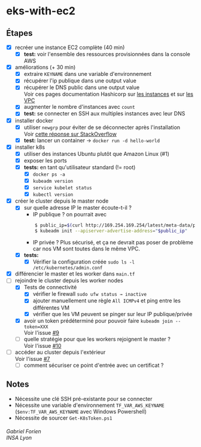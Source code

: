 # eks-with-ec2

## Étapes
- [x] recréer une instance EC2 complète (40 min)
    - [x] **test:** voir l'ensemble des ressources provisionnées dans la console AWS
- [x] améliorations (+ 30 min)
    - [x] extraire `KEYNAME` dans une variable d'environnement
    - [x] récupérer l'ip publique dans une output value
    - [x] récupérer le DNS public dans une output value<br>
          Voir ces pages documentation Hashicorp sur [les instances](https://registry.terraform.io/providers/hashicorp/aws/latest/docs/resources/instance#public_dns)
          et sur [les VPC](https://registry.terraform.io/providers/hashicorp/aws/latest/docs/resources/vpc#enable_dns_hostnames)
    - [x] augmenter le nombre d'instances avec `count`
    - [x] **test:** se connecter en SSH aux multiples instances avec leur DNS
- [x] installer docker
    - [x] utiliser `newgrp` pour éviter de se déconnecter après l'installation<br>
          Voir [cette réponse sur StackOverflow](https://stackoverflow.com/a/49565797/6402299)
    - [x] **test:** lancer un container → `docker run -d hello-world`
- [x] installer k8s
    - [x] utiliser des instances Ubuntu plutôt que Amazon Linux (#1)
    - [x] exposer les ports
    - [x] **tests:** en tant qu'utilisateur standard (!= root)
        - [x] `docker ps -a`
        - [x] `kubeadm version`
        - [x] `service kubelet status`
        - [x] `kubectl version`
- [x] créer le cluster depuis le master node
    - [x] sur quelle adresse IP le master écoute-t-il ?
        - IP publique ? on pourrait avec
        ```sh
            $ public_ip=$(curl http://169.254.169.254/latest/meta-data/public-ipv4)
            $ kubeadm init --apiserver-advertise-address="$public_ip"
        ```
        - IP privée ? Plus sécurisé, et ça ne devrait pas poser de problème car nos VM
          sont toutes dans le même VPC.
    - [x] **tests:**
        - [x] Vérifier la configuration créée `sudo ls -l /etc/kubernetes/admin.conf`
- [x] différencier le master et les worker dans `main.tf`
- [ ] rejoindre le cluster depuis les worker nodes
    - [x] Tests de connectivité
        - [x] vérifier le firewall `sudo ufw status → inactive`
        - [x] ajouter manuellement une règle `All ICMPv4` et ping entre les différentes VM
        - [x] vérifier que les VM peuvent se pinger sur leur IP publique/privée
    - [x] avoir un token prédéterminé pour pouvoir faire `kubeadm join --token=XXX`<br>
          Voir l'issue [#9](https://github.com/gforien/eks-with-ec2/issues/9)
    - [ ] quelle stratégie pour que les workers rejoignent le master ?<br>
          Voir l'issue [#10](https://github.com/gforien/eks-with-ec2/issues/10)
- [ ] accéder au cluster depuis l'extérieur<br>
      Voir l'issue [#7](https://github.com/gforien/eks-with-ec2/issues/7)
    - [ ] comment sécuriser ce point d'entrée avec un certificat ?

## Notes
- Nécessite une clé SSH pré-existante pour se connecter
- Nécessite une variable d'environnement `TF_VAR_AWS_KEYNAME`
  (`$env:TF_VAR_AWS_KEYNAME` avec Windows Powershell)
- Nécessite de sourcer `Get-K8sToken.ps1`


###### Gabriel Forien<br>INSA Lyon
